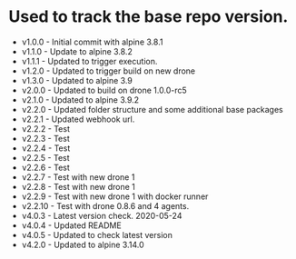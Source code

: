 # Used to track the base repo version.
* v1.0.0 - Initial commit with alpine 3.8.1
* v1.1.0 - Update to alpine 3.8.2
* v1.1.1 - Updated to trigger execution.
* v1.2.0 - Updated to trigger build on new drone
* v1.3.0 - Updated to alpine 3.9
* v2.0.0 - Updated to build on drone 1.0.0-rc5
* v2.1.0 - Updated to alpine 3.9.2
* v2.2.0 - Updated folder structure and some additional base packages
* v2.2.1 - Updated webhook url.
* v2.2.2 - Test
* v2.2.3 - Test
* v2.2.4 - Test
* v2.2.5 - Test
* v2.2.6 - Test
* v2.2.7 - Test with new drone 1
* v2.2.8 - Test with new drone 1
* v2.2.9 - Test with new drone 1 with docker runner
* v2.2.10 - Test with drone 0.8.6 and 4 agents.
* v4.0.3 - Latest version check. 2020-05-24
* v4.0.4 - Updated README
* v4.0.5 - Updated to check latest version 
* v4.2.0 - Updated to alpine 3.14.0
